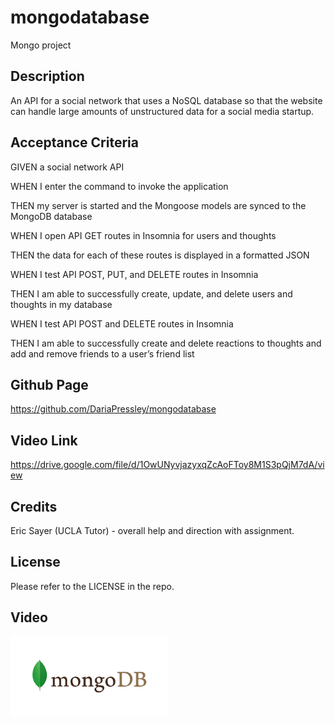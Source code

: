 # mongodatabase
Mongo project

## Description

An API for a social network that uses a NoSQL database so that the website can handle large amounts of unstructured data for a social media startup.

## Acceptance Criteria

GIVEN a social network API

WHEN I enter the command to invoke the application

THEN my server is started and the Mongoose models are synced to the MongoDB database

WHEN I open API GET routes in Insomnia for users and thoughts

THEN the data for each of these routes is displayed in a formatted JSON

WHEN I test API POST, PUT, and DELETE routes in Insomnia

THEN I am able to successfully create, update, and delete users and thoughts in my database

WHEN I test API POST and DELETE routes in Insomnia

THEN I am able to successfully create and delete reactions to thoughts and add and remove friends to a user’s friend list

## Github Page

https://github.com/DariaPressley/mongodatabase

## Video Link

https://drive.google.com/file/d/1OwUNyvjazyxqZcAoFToy8M1S3pQjM7dA/view

## Credits

Eric Sayer (UCLA Tutor) - overall help and direction with assignment.

## License

Please refer to the LICENSE in the repo.

## Video

[<img src="./images/mongoimage.png" width="50%">](https://drive.google.com/file/d/1OwUNyvjazyxqZcAoFToy8M1S3pQjM7dA/view "Demo Video")
